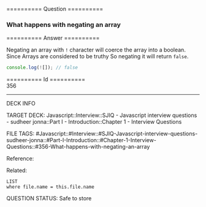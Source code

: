========== Question ==========  

### What happens with negating an array  

========== Answer ==========  

Negating an array with `!` character will coerce the array into a boolean. Since Arrays are considered to be truthy So negating it will return `false`.

```javascript
console.log(![]); // false
```

========== Id ==========  
356

---

DECK INFO

TARGET DECK: Javascript::Interview::SJIQ - Javascript interview questions - sudheer jonna::Part I - Introduction::Chapter 1 - Interview Questions

FILE TAGS: #Javascript::#Interview::#SJIQ-Javascript-interview-questions-sudheer-jonna::#Part-I-Introduction::#Chapter-1-Interview-Questions::#356-What-happens-with-negating-an-array

Reference:

Related:

```dataview
LIST
where file.name = this.file.name
```

QUESTION STATUS: Safe to store
